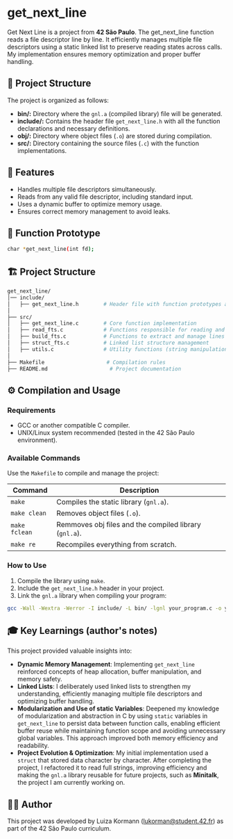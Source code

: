 # get_next_line

Get Next Line is a project from **42 São Paulo**.
The get_next_line function reads a file descriptor line by line. It efficiently manages multiple file descriptors using a static linked list to preserve reading states across calls. My implementation ensures memory optimization and proper buffer handling.

## 📁 Project Structure
The project is organized as follows:

 - **bin/:** Directory where the `gnl.a` (compiled library) file will be generated.
 - **include/:** Contains the header file `get_next_line.h` with all the function declarations and necessary definitions.
 - **obj/:** Directory where object files (`.o`) are stored during compilation.
 - **src/:** Directory containing the source files (`.c`) with the function implementations.

## 🚀 Features

 - Handles multiple file descriptors simultaneously.
 - Reads from any valid file descriptor, including standard input.
 - Uses a dynamic buffer to optimize memory usage.
 - Ensures correct memory management to avoid leaks.

## 📜 Function Prototype
``` bash
char *get_next_line(int fd);
```

## 🏗️ Project Structure
``` bash
get_next_line/
│── include/
│   ├── get_next_line.h        # Header file with function prototypes and struct definition
│  
├── src/
│   ├── get_next_line.c        # Core function implementation
│   ├── read_fts.c             # Functions responsible for reading and processing buffers
│   ├── build_fts.c            # Functions to extract and manage lines
│   ├── struct_fts.c           # Linked list structure management
│   ├── utils.c                # Utility functions (string manipulation, memory handling)
│  
├── Makefile                    # Compilation rules
├── README.md                    # Project documentation
```

## ⚙️ Compilation and Usage
### Requirements
 - GCC or another compatible C compiler.
 - UNIX/Linux system recommended (tested in the 42 São Paulo environment).
### Available Commands
Use the `Makefile` to compile and manage the project:

| Command | Description |
|---------|-----------|
|`make`|Compiles the static library (`gnl.a`).|
|`make clean`|Removes object files (`.o`).|
|`make fclean`|Remmoves obj files and the compiled library (`gnl.a`).|
|`make re`|Recompiles everything from scratch.|

### How to Use
 1. Compile the library using `make`.
 2. Include the `get_next_line.h` header in your project.
 3. Link the `gnl.a` library when compiling your program:
``` bash
gcc -Wall -Wextra -Werror -I include/ -L bin/ -lgnl your_program.c -o your_program
```

## 🎓 Key Learnings (author's notes)
This project provided valuable insights into:

 - **Dynamic Memory Management**: Implementing `get_next_line` reinforced concepts of heap allocation, buffer manipulation, and memory safety.
 - **Linked Lists**: I deliberately used linked lists to strengthen my understanding, efficiently managing multiple file descriptors and optimizing buffer handling.
 - **Modularization and Use of static Variables**: Deepened my knowledge of modularization and abstraction in C by using `static` variables in `get_next_line` to persist data between function calls, enabling efficient buffer reuse while maintaining function scope and avoiding unnecessary global variables. This approach improved both memory efficiency and readability.
 - **Project Evolution & Optimization**: My initial implementation used a `struct` that stored data character by character. After completing the project, I refactored it to read full strings, improving efficiency and making the `gnl.a` library reusable for future projects, such as **Minitalk**, the project I am currently working on.
## 👩‍💻 Author
This project was developed by Luiza Kormann (lukorman@student.42.fr) as part of the 42 São Paulo curriculum.
